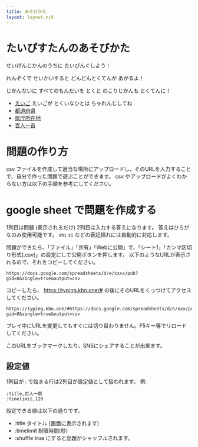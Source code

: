 ```yaml
---
title: あそびかた
layout: layout.njk
---
```


# たいぴすたんのあそびかた

せいげんじかんのうちに たいぴんぐしよう！

れんぞくで せいかいすると どんどんとくてんが あがるよ！

じかんないに すべてのもんだいを とくと のこりじかんも とくてんに！

- [えいご](/#/csv/english.csv) えいごが とくいなひとは ちゃれんじしてね
- [都道府県](/#/csv/todoufuken.csv)
- [県庁所在地](/#/csv/kenchou.csv)
- [百人一首](/#/csv/hyakunin.csv)

# 問題の作り方
csv ファイルを作成して適当な場所にアップロードし、そのURLを入力することで、自分で作った問題で遊ぶことができます。
csv やアップロードがよくわからない方は以下の手順を参考にしてください。

# google sheet で問題を作成する
1列目は問題 (表示されるだけ)
2列目は入力する答えになります。
答えはひらがなのみ使用可能です。 `shi` `si` などの表記揺れには自動的に対応します。

問題ができたら、「ファイル」「共有」「Webに公開」で、「シート1」「カンマ区切り形式(.csv)」の設定にして公開ボタンを押します。
以下のようなURLが表示されるので、それをコピーしてください。

```
https://docs.google.com/spreadsheets/d/e/xxxx/pub?gid=0&single=true&output=csv
```

コピーしたら、 https://typing.kbn.one/# の後にそのURLをくっつけてアクセスしてください。

```
https://typing.kbn.one/#https://docs.google.com/spreadsheets/d/e/xxx/pub?gid=0&single=true&output=csv
```

プレイ中にURLを変更してもすぐには切り替わりません。F5キー等でリロードしてください。

このURLをブックマークしたり、SNSにシェアすることが出来ます。


## 設定値
1列目が : で始まる行は2列目が設定値として扱われます。
例:
```csv
:title,百人一首
:timelimit,120
```

設定できる値は以下の通りです。
- :title タイトル (画面に表示されます)
- :timelimit 制限時間(秒)
- :shuffle true にすると出題がシャッフルされます。
